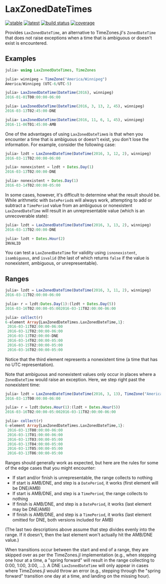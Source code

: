 # LaxZonedDateTimes
[![stable](https://img.shields.io/badge/docs-stable-blue.svg)](https://doc.invenia.ca/invenia/LaxZonedDateTimes.jl/master)
[![latest](https://img.shields.io/badge/docs-latest-blue.svg)](https://doc.invenia.ca/invenia/LaxZonedDateTimes.jl/master)
[![build status](https://gitlab.invenia.ca/invenia/LaxZonedDateTimes.jl/badges/master/build.svg)](https://gitlab.invenia.ca/invenia/LaxZonedDateTimes.jl/commits/master)
[![coverage](https://gitlab.invenia.ca/invenia/LaxZonedDateTimes.jl/badges/master/coverage.svg)](https://gitlab.invenia.ca/invenia/LaxZonedDateTimes.jl/commits/master)

Provides `LaxZonedDateTime`, an alternative to TimeZones.jl's `ZonedDateTime` that does
not raise exceptions when a time that is ambiguous or doesn't exist is encountered.

## Examples

```julia
julia> using LaxZonedDateTimes, TimeZones

julia> winnipeg = TimeZone("America/Winnipeg")
America/Winnipeg (UTC-6/UTC-5)

julia> LaxZonedDateTime(DateTime(2016), winnipeg)
2016-01-01T00:00:00-06:00

julia> LaxZonedDateTime(DateTime(2016, 3, 13, 2, 45), winnipeg)
2016-03-13T02:45:00-DNE

julia> LaxZonedDateTime(DateTime(2016, 11, 6, 1, 45), winnipeg)
2016-11-06T01:45:00-AMB
```

One of the advantages of using `LaxZonedDateTime`s is that when you encounter a time
that is ambiguous or doesn't exist, you don't lose the information. For example,
consider the following case:

```julia
julia> lzdt = LaxZonedDateTime(DateTime(2016, 3, 12, 2), winnipeg)
2016-03-11T02:00:00-06:00

julia> nonexistent = lzdt + Dates.Day(1)
2016-03-13T02:00:00-DNE

julia> nonexistent + Dates.Day(1)
2016-03-14T02:00:00-05:00
```

In some cases, however, it's difficult to determine what the result should be. While
arithmetic with `DatePeriod`s will always work, attempting to add or subtract a
`TimePeriod` value from an ambiguous or nonexistent `LaxZonedDateTime` will result in an
unrepresentable value (which is an unrecoverable state):

```julia
julia> lzdt = LaxZonedDateTime(DateTime(2016, 3, 13, 2), winnipeg)
2016-03-13T02:00:00-DNE

julia> lzdt + Dates.Hour(2)
INVALID
```

You can test a `LaxZonedDateTime` for validity using `isnonexistent`, `isambiguous`, and
`isvalid` (the last of which returns `false` if the value is nonexistent, ambiguous, or
unrepresentable).

## Ranges

```julia
julia> lzdt = LaxZonedDateTime(DateTime(2016, 3, 11, 2), winnipeg)
2016-03-11T02:00:00-06:00

julia> r = lzdt:Dates.Day(1):(lzdt + Dates.Day(5))
2016-03-16T02:00:00-05:002016-03-11T02:00:00-06:00

julia> collect(r)
6-element Array{LaxZonedDateTimes.LaxZonedDateTime,1}:
 2016-03-11T02:00:00-06:00
 2016-03-12T02:00:00-06:00
 2016-03-13T02:00:00-DNE  
 2016-03-14T02:00:00-05:00
 2016-03-15T02:00:00-05:00
 2016-03-16T02:00:00-05:00
```

Notice that the third element represents a nonexistent time (a time that has no UTC
representation).

Note that ambiguous and nonexistent values only occur in places where a `ZonedDateTime`
would raise an exception. Here, we step right past the nonexistent time:

```julia
julia> lzdt = LaxZonedDateTime(DateTime(2016, 3, 13), TimeZone("America/Winnipeg"))
2016-03-13T00:00:00-06:00

julia> r = lzdt:Dates.Hour(1):(lzdt + Dates.Hour(5))
2016-03-16T02:00:00-05:002016-03-11T02:00:00-06:00

julia> collect(r)
6-element Array{LaxZonedDateTimes.LaxZonedDateTime,1}:
 2016-03-13T00:00:00-06:00
 2016-03-13T01:00:00-06:00
 2016-03-13T03:00:00-05:00
 2016-03-13T04:00:00-05:00
 2016-03-13T05:00:00-05:00
 2016-03-13T06:00:00-05:00
```

Ranges should generally work as expected, but here are the rules for some of the edge
cases that you might encounter:

* If start and/or finish is unrepresentable, the range collects to nothing
* If start is AMB/DNE, and step is a `DatePeriod`, it works (first element will be
  DNE/AMB)
* If start is AMB/DNE, and step is a `TimePeriod`, the range collects to nothing
* If finish is AMB/DNE, and step is a `DatePeriod`, it works (last element may be
  DNE/AMB)
* If finish is AMB/DNE, and step is a `TimePeriod`, it works (last element omitted for
  DNE, both versions included for AMB)

(The last two descriptions above assume that step divides evenly into the range. If it
doesn't, then the last element won't actually hit the AMB/DNE value.)

When transitions occur between the start and end of a range, they are skipped over as per
the TimeZones.jl implementation (e.g., when stepping one hour at a time, a "spring
forward" will result in the range collecting to 0:00, 1:00, 3:00, ...). A DNE
`LaxZonedDateTime` will only appear in cases where TimeZones.jl would throw an error
(e.g., stepping through the "spring forward" transition one day at a time, and landing on
the missing hour).
